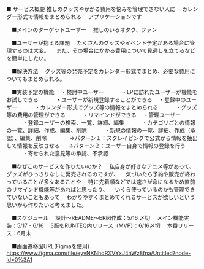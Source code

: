 ■ サービス概要
  推しのグッズやかかる費用を悩みを管理できない人に
　カレンダー形式で情報をまとめられる
　アプリケーションです

　■メインのターゲットユーザー
　推しのいるオタク、ファン

　■ユーザーが抱える課題
　たくさんのグッズやイベント予定がある場合に管理するのは大変。
　また、その場合にかかる費用について見通しを立てるなどを簡単にしたい。

　■解決方法
　グッズ等の発売予定をカレンダー形式でまとめ、必要な費用についてもまとめられる。

　■実装予定の機能
　・検討中ユーザー
　　　・LPに訪れたユーザーが機能をお試しできる
　　　・ユーザーが新規登録することができる
　・登録中のユーザー
　　　・カレンダー形式でグッズ等の情報をまとめられる
　　　・グッズ等の費用の管理ができる
　　　・リマインドができる
　・管理ユーザー
　　　・登録ユーザーの検索、一覧、詳細、編集
　　　・カテゴリごとの情報の一覧、詳細、作成、編集、削除
　　　・新規の情報の一覧、詳細、作成（承認）、編集、削除
　　　　→パターン１：スクレイピングで公式から情報を抽出して情報を反映させる
　     →パターン２：ユーザー自身で情報の登録を行う
　　　・寄せられた意見等の承認、不承認

　■なぜこのサービスを作りたいのか？
　私自身が好きなアニメ等があって、グッズがひっきりなしに発売されるのですが、
　気づいたら予約や販売が終わっていることが多々あることや
　特に先着順などでは速さが命になるため直前のリマインド機能等があればと思ったり、
　いくら使っているのかも管理できていないこともあって
　わかりやすくまとめてくれるサービスが欲しいという思いから作りたいと考えました。

　■スケジュール
　設計〜README〜ER図作成：5/16 〆切
　メイン機能実装：5/17 - 6/16
　β版をRUNTEQ内リリース（MVP）：6/16〆切
　本番リリース：6月末

　■画面遷移図URL(Figmaを使用)
　https://www.figma.com/file/eyvNKNhdRXVYxJ4hWz8fna/Untitled?node-id=0%3A1